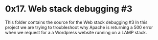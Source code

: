 # 0x17. Web stack debugging #3

This folder contains the source for the Web stack debugging #3
In this project we are trying to troubleshoot why Apache is
returning a 500 error when we request for a a Wordpress website 
running on a LAMP stack.
